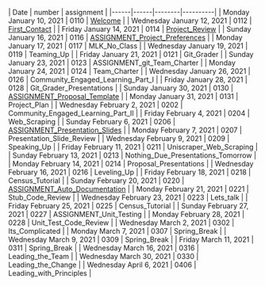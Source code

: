 | Date |  number | assignment |
|------|------|--------|----------|
|  Monday January 10, 2021  | 0110 |  [Welcome](./cmse495-SS22/0110-Welcome) |
|  Wednesday January 12, 2021  | 0112 |  [First_Contact](./cmse495-SS22/0112-First_Contact) |
|  Friday January 14, 2021  | 0114 |  [Project_Review](./cmse495-SS22/0114-Project_Review) |
|  Sunday January 16, 2021  | 0116 |  [ASSIGNMENT_Project_Preferences](./cmse495-SS22/0116-ASSIGNMENT_Project_Preferences) |
| Monday January 17, 2021   | 0117 | MLK_No_Class |
| Wednesday January 19, 2021   | 0119 | Teaming_Up |
| Friday January 21, 2021   | 0121 | Git_Grader |
| Sunday January 23, 2021   | 0123 | ASSIGNMENT_git_Team_Charter |
| Monday January 24, 2021   | 0124 | Team_Charter |
| Wednesday January 26, 2021   | 0126 | Community_Engaged_Learning_Part_I |
| Friday January 28, 2021   | 0128 | Git_Grader_Presentations |
|  Sunday January 30, 2021  | 0130 |  [ASSIGNMENT_Proposal_Template](./cmse495-SS22/0130-ASSIGNMENT_Proposal_Template) |
| Monday January 31, 2021   | 0131 | Project_Plan |
| Wednesday February 2, 2021   | 0202 | Community_Engaged_Learning_Part_II |
| Friday February 4, 2021   | 0204 | Web_Scraping |
|  Sunday February 6, 2021  | 0206 |  [ASSIGNMENT_Presentation_Slides](./cmse495-SS22/0206-ASSIGNMENT_Presentation_Slides) |
| Monday February 7, 2021   | 0207 | Presentation_Slide_Review |
| Wednesday February 9, 2021   | 0209 | Speaking_Up |
| Friday February 11, 2021   | 0211 | Uniscraper_Web_Scraping |
| Sunday February 13, 2021   | 0213 | Nothing_Due_Presentations_Tomorrow |
| Monday February 14, 2021   | 0214 | Proposal_Presentations |
| Wednesday February 16, 2021   | 0216 | Leveling_Up |
| Friday February 18, 2021   | 0218 | Census_Tutorial |
|  Sunday February 20, 2021  | 0220 |  [ASSIGNMENT_Auto_Documentation](./cmse495-SS22/0220-ASSIGNMENT_Auto_Documentation) |
| Monday February 21, 2021   | 0221 | Stub_Code_Review |
| Wednesday February 23, 2021   | 0223 | Lets_talk |
| Friday February 25, 2021   | 0225 | Census_Tutorial |
| Sunday February 27, 2021   | 0227 | ASSIGNMENT_Unit_Testing |
| Monday February 28, 2021   | 0228 | Unit_Test_Code_Review |
| Wednesday March 2, 2021   | 0302 | Its_Complicated |
| Monday March 7, 2021   | 0307 | Spring_Break |
| Wednesday March 9, 2021   | 0309 | Spring_Break |
| Friday March 11, 2021   | 0311 | Spring_Break |
| Wednesday March 16, 2021   | 0316 | Leading_the_Team |
| Wednesday March 30, 2021   | 0330 | Leading_the_Change |
| Wednesday April 6, 2021   | 0406 | Leading_with_Principles |

